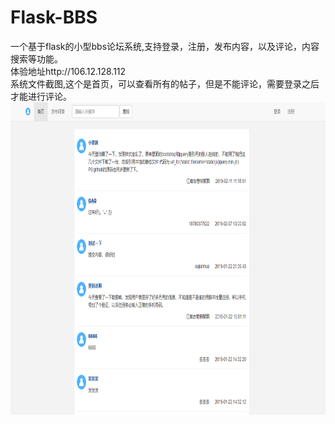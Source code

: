 # Flask-BBS
一个基于flask的小型bbs论坛系统,支持登录，注册，发布内容，以及评论，内容搜索等功能。
<br>体验地址http://106.12.128.112
<br>系统文件截图,这个是首页，可以查看所有的帖子，但是不能评论，需要登录之后才能进行评论。
<img src ="https://github.com/ArvinLimeng/Flask-BBS/blob/master/bbs.png" height="500px">
